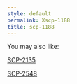 ```yaml
---
style: default
permalink: Xscp-1188
title: scp-1188
---
```

You may also like:

[SCP-2135](http://scp-wiki.net/scp-2135)

[SCP-2548](http://scp-wiki.net/scp-2548)
